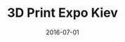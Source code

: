 ---
title:  "3D Print Expo Kiev"
link: "https://3dprintexpo.ua"
thumbnail: "/images/3dprintexpo.ua.jpg"
date: 2016-07-01
---